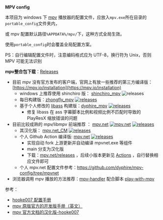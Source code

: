 **MPV config**

本项目为 windows 下 [mpv](https://github.com/mpv-player/mpv) 播放器的配置文件，应放入`mpv.exe`所在目录的`portable_config`文件夹内，

或 mpv 配置默认路径`%APPDATA%/mpv/`下，这种方式全局生效。

使用`portable_config`时会覆盖全局配置方案。

PS：自行编辑配置文件时，注意编码格式应为 UTF-8，换行符为 Unix，否则 MPV 可能无法识别

**mpv整合包下载**：[Releases](https://github.com/dyphire/mpv-config/releases)

- 目前 mpv 没有官方发布的客户端，官网上有放一些推荐的第三方编译版：[https://mpv.io/installation](https://mpv.io/installation)
  - windows 上推荐使用 shinchiro 版： [shinchiro_mpv](https://github.com/shinchiro/mpv-winbuild-cmake/releases) ![releases](https://img.shields.io/github/v/release/shinchiro/mpv-winbuild-cmake)
  - 每日构建版：[zhongfly_mpv](https://github.com/zhongfly/mpv-winbuild) [![releases](https://img.shields.io/github/v/release/zhongfly/mpv-winbuild)](https://github.com/zhongfly/mpv-winbuild/releases)
  - 基于个人修改的 [libass](https://github.com/dyphire/libass/tree/dev) 构建版：[dyphire_mpv](https://github.com/dyphire/mpv-winbuild) [![releases](https://img.shields.io/github/v/release/dyphire/mpv-winbuild)](https://github.com/dyphire/mpv-winbuild/releases)
    -  修复 libass 在 ass 字幕脚本比例和视频比例不匹配时导致的 PlayResX 缩放错误的问题
- 目前比较成熟的 mpv/libmpv 前端推荐 ： [mpv.net](https://github.com/stax76/mpv.net) [![mpv.net](https://flat.badgen.net/github/last-commit/stax76/mpv.net?scale=1.0&cache=1800)](https://github.com/stax76/mpv.net) [![releases](https://img.shields.io/github/v/release/stax76/mpv.net)](https://github.com/stax76/mpv.net/releases)
	- 其汉化版： [mpv.net_CM](https://github.com/hooke007/mpv.net_CM) [![releases](https://img.shields.io/github/v/release/hooke007/mpv.net_CM)](https://github.com/hooke007/mpv.net_CM/releases)
	- 个人 Github Action 编译版: [mpv.net](https://github.com/dyphire/mpv.net) [![releases](https://img.shields.io/github/v/release/dyphire/mpv.net)](https://github.com/dyphire/mpv.net/releases)
	  - 实现自动 fork 上游更新并自动编译 mpvnet.exe 等组件
	  - main 分支为汉化版
	  - 下载：[mpv.net/releases](https://github.com/dyphire/mpv.net/releases) ，后续小版本更新见 [Actions](https://github.com/dyphire/mpv.net/actions/workflows/mpvnet-build.yml) ，自行替换相应文件即可
	- 个人 mpv.net 配置文件参考：https://github.com/dyphire/mpv-config/tree/mpvnet 
-   浏览器调用 mpv 播放的方法推荐：[mpv-handler](https://github.com/akiirui/mpv-handler) 配合脚本 [play-with-mpv](https://greasyfork.org/zh-CN/scripts/416271-play-with-mpv)


参考：

* [hooke007 配置手册](https://hooke007.github.io/mpv-lazy/mpv.html)
* [mpv 原版官方的开发版手册（英文）](https://mpv.io/manual/master/)
* [mpv 官方文档的汉化版-hooke007](https://github.com/hooke007/mpv_doc-CN)
